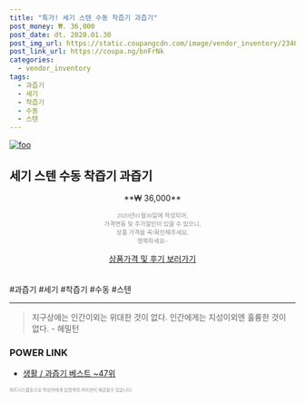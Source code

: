 ```yaml
--- 
title: "특가! 세기 스텐 수동 착즙기 과즙기" 
post_money: ₩. 36,000 
post_date: dt. 2020.01.30 
post_img_url: https://static.coupangcdn.com/image/vendor_inventory/2340/cafca4680089e26589d12cfae9ee5a08890cda4a3c697c728db712bafbc7.jpg 
post_link_url: https://coupa.ng/bnFrNk 
categories: 
  - vendor_inventory 
tags: 
  - 과즙기 
  - 세기 
  - 착즙기 
  - 수동 
  - 스텐 
--- 
```

[![foo](https://static.coupangcdn.com/image/vendor_inventory/2340/cafca4680089e26589d12cfae9ee5a08890cda4a3c697c728db712bafbc7.jpg)](https://coupa.ng/bnFrNk) 

## 세기 스텐 수동 착즙기 과즙기 
<p style="text-align: center;">**₩ 36,000**</p> 
<p style="text-align: center;"><span style="color: #898c8f; font-family: Georgia,Times,serif; font-size: 0.75em;">2020년01월30일에 작성되어, <br>가격변동 및 추가할인이 있을 수 있으니,<br> 상품 가격을 꼭!확인해주세요.<br>행복하세요~</span> 
</p>	 
<div markdown="0" style="text-align: center;"><a href="https://coupa.ng/bnFrNk" class="btn btn--success">상품가격 및 후기 보러가기</a></div> 
<br><br> 
  #과즙기 #세기 #착즙기 #수동 #스텐 
<hr> 

> 지구상에는 인간이외는 위대한 것이 없다. 인간에게는 지성이외엔 훌륭한 것이 없다. - 헤밀턴 


### POWER LINK

* <a href="https://blog.naver.com/santokki14/221790647103" target="_blank">생활 / 과즙기 베스트 ~47위</a>

<span style="color: #898c8f; font-family: Georgia,Times,serif; font-size: 0.55em;">파트너스활동으로 작성자에게 일정액의 커미션이 제공될수 있습니다.</span> 
